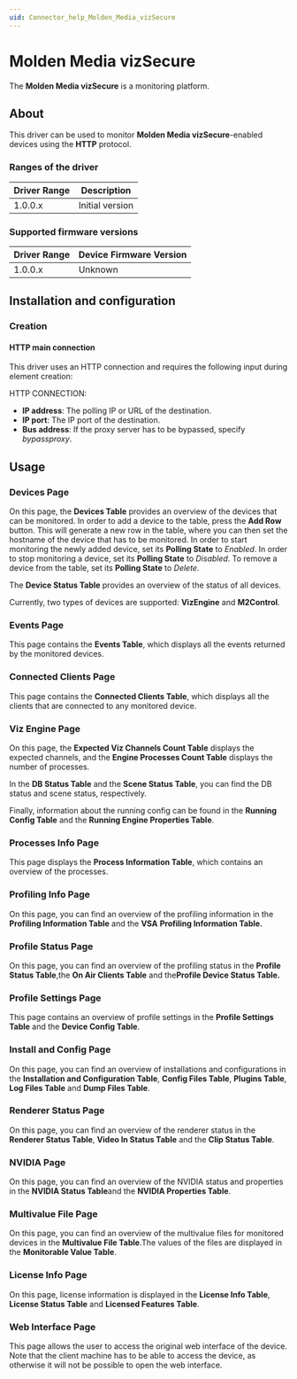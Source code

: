 ```yaml
---
uid: Connector_help_Molden_Media_vizSecure
---
```


# Molden Media vizSecure

The **Molden Media vizSecure** is a monitoring platform.

## About

This driver can be used to monitor **Molden Media vizSecure**-enabled devices using the **HTTP** protocol.

### Ranges of the driver

| **Driver Range** | **Description** |
|------------------|-----------------|
| 1.0.0.x          | Initial version |

### Supported firmware versions

| **Driver Range** | **Device Firmware Version** |
|------------------|-----------------------------|
| 1.0.0.x          | Unknown                     |

## Installation and configuration

### Creation

#### HTTP main connection

This driver uses an HTTP connection and requires the following input during element creation:

HTTP CONNECTION:

- **IP address**: The polling IP or URL of the destination.
- **IP port**: The IP port of the destination.
- **Bus address**: If the proxy server has to be bypassed, specify *bypassproxy*.

## Usage

### Devices Page

On this page, the **Devices Table** provides an overview of the devices that can be monitored. In order to add a device to the table, press the **Add Row** button. This will generate a new row in the table, where you can then set the hostname of the device that has to be monitored. In order to start monitoring the newly added device, set its **Polling State** to *Enabled*. In order to stop monitoring a device, set its **Polling State** to *Disabled*. To remove a device from the table, set its **Polling State** to *Delete.*

The **Device Status Table** provides an overview of the status of all devices.

Currently, two types of devices are supported: **VizEngine** and **M2Control**.

### Events Page

This page contains the **Events Table**, which displays all the events returned by the monitored devices.

### Connected Clients Page

This page contains the **Connected Clients Table**, which displays all the clients that are connected to any monitored device.

### Viz Engine Page

On this page, the **Expected Viz Channels Count Table** displays the expected channels, and the **Engine Processes Count Table** displays the number of processes.

In the **DB Status Table** and the **Scene Status Table**, you can find the DB status and scene status, respectively.

Finally, information about the running config can be found in the **Running Config Table** and the **Running Engine Properties Table**.

### Processes Info Page

This page displays the **Process Information Table**, which contains an overview of the processes.

### Profiling Info Page

On this page, you can find an overview of the profiling information in the **Profiling Information Table** and the **VSA** **Profiling Information Table.**

### Profile Status Page

On this page, you can find an overview of the profiling status in the **Profile Status Table**,the **On Air Clients Table** and the**Profile Device Status Table.**

### Profile Settings Page

This page contains an overview of profile settings in the **Profile Settings Table** and the **Device Config Table**.

### Install and Config Page

On this page, you can find an overview of installations and configurations in the **Installation and Configuration Table**, **Config Files Table**, **Plugins Table**, **Log Files Table** and **Dump Files Table**.

### Renderer Status Page

On this page, you can find an overview of the renderer status in the **Renderer Status Table**, **Video In Status Table** and the **Clip Status Table**.

### NVIDIA Page

On this page, you can find an overview of the NVIDIA status and properties in the **NVIDIA Status Table**and the **NVIDIA Properties Table**.

### Multivalue File Page

On this page, you can find an overview of the multivalue files for monitored devices in the **Multivalue File Table**.The values of the files are displayed in the **Monitorable Value Table**.

### License Info Page

On this page, license information is displayed in the **License Info Table**, **License Status Table** and **Licensed Features Table**.

### Web Interface Page

This page allows the user to access the original web interface of the device. Note that the client machine has to be able to access the device, as otherwise it will not be possible to open the web interface.
